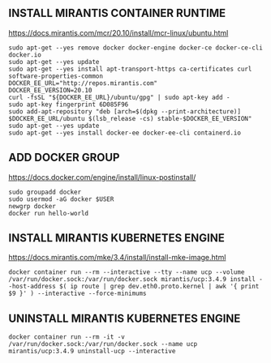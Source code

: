 ## INSTALL MIRANTIS CONTAINER RUNTIME
https://docs.mirantis.com/mcr/20.10/install/mcr-linux/ubuntu.html
```
sudo apt-get --yes remove docker docker-engine docker-ce docker-ce-cli docker.io
sudo apt-get --yes update
sudo apt-get --yes install apt-transport-https ca-certificates curl software-properties-common
DOCKER_EE_URL="http://repos.mirantis.com"
DOCKER_EE_VERSION=20.10
curl -fsSL "${DOCKER_EE_URL}/ubuntu/gpg" | sudo apt-key add -
sudo apt-key fingerprint 6D085F96
sudo add-apt-repository "deb [arch=$(dpkg --print-architecture)] $DOCKER_EE_URL/ubuntu $(lsb_release -cs) stable-$DOCKER_EE_VERSION"
sudo apt-get --yes update
sudo apt-get --yes install docker-ee docker-ee-cli containerd.io
```
## ADD DOCKER GROUP
https://docs.docker.com/engine/install/linux-postinstall/
```
sudo groupadd docker
sudo usermod -aG docker $USER
newgrp docker
docker run hello-world
```
## INSTALL MIRANTIS KUBERNETES ENGINE
https://docs.mirantis.com/mke/3.4/install/install-mke-image.html
```
docker container run --rm --interactive --tty --name ucp --volume /var/run/docker.sock:/var/run/docker.sock mirantis/ucp:3.4.9 install --host-address $( ip route | grep dev.eth0.proto.kernel | awk '{ print $9 }' ) --interactive --force-minimums
```
## UNINSTALL MIRANTIS KUBERNETES ENGINE
```
docker container run --rm -it -v /var/run/docker.sock:/var/run/docker.sock --name ucp mirantis/ucp:3.4.9 uninstall-ucp --interactive
```
